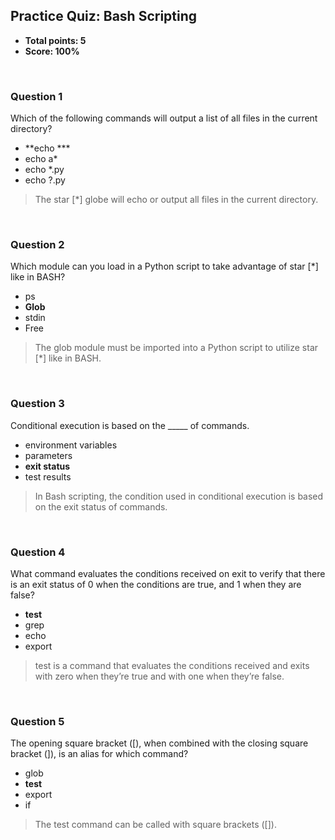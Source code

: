 ## Practice Quiz: Bash Scripting
* **Total points: 5**
* **Score: 100%**

<br>

### Question 1

Which of the following commands will output a list of all files in the current directory?

* **echo ***
* echo a*
* echo *.py
* echo ?.py

> The star [*] globe will echo or output all files in the current directory.

<br>

### Question 2

Which module can you load in a Python script to take advantage of star [*] like in BASH?

* ps
* **Glob**
* stdin
* Free

> The glob module must be imported into a Python script to utilize star [*] like in BASH.

<br>

### Question 3

Conditional execution is based on the _____ of commands.

* environment variables
* parameters
* **exit status**
* test results

> In Bash scripting, the condition used in conditional execution is based on the exit status of commands.

<br>

### Question 4

What command evaluates the conditions received on exit to verify that there is an exit status of 0 when the conditions are true, and 1 when they are false?

* **test**
* grep
* echo
* export

> test is a command that evaluates the conditions received and exits with zero when they’re true and with one when they’re false.

<br>

### Question 5

The opening square bracket ([), when combined with the closing square bracket (]), is an alias for which command?

* glob
* **test**
* export
* if

> The test command can be called with square brackets ([]).